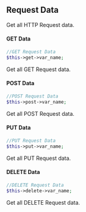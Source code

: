 ## Request Data

  Get all HTTP Request data.


#### GET Data

```php
//GET Request Data
$this->get->var_name;
```

  Get all GET Request data.


#### POST Data

```php
//POST Request Data
$this->post->var_name;
```

  Get all POST Request data.


#### PUT Data

```php
//PUT Request Data
$this->put->var_name;
```

  Get all PUT Request data.


#### DELETE Data

```php
//DELETE Request Data
$this->delete->var_name;
```

  Get all DELETE Request data.

